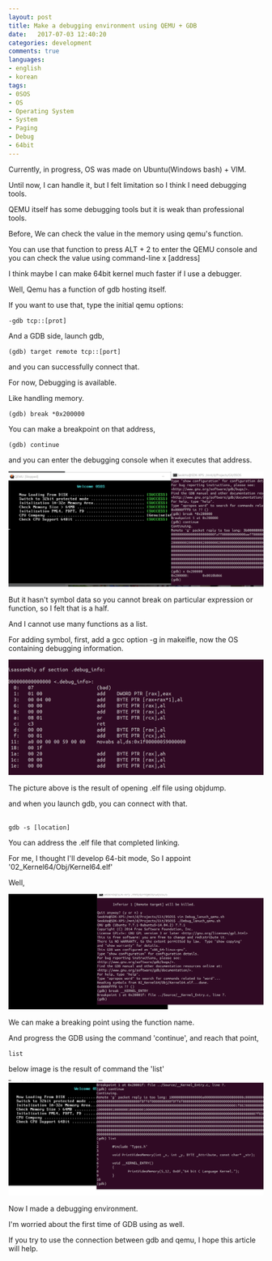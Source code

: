 ```yaml
---
layout: post
title: Make a debugging environment using QEMU + GDB
date:   2017-07-03 12:40:20        
categories: development
comments: true
languages:
- english
- korean
tags:
- 0SOS
- OS
- Operating System
- System
- Paging
- Debug
- 64bit
---        
```


Currently, in progress, OS was made on Ubuntu(Windows bash) + VIM.

Until now, I can handle it, but I felt limitation so I think I need debugging tools.

QEMU itself has some debugging tools but it is weak than professional tools. 

Before, We can check the value in the memory using qemu's function.

You can use that function to press ALT + 2 to enter the QEMU console and you can check the value using command-line x [address] 

I think maybe I can make 64bit kernel much faster if I use a debugger.

Well, Qemu has a function of gdb hosting itself.

If you want to use that, type the initial qemu options:

```
-gdb tcp::[prot]
```

And a GDB side, launch gdb,

```
(gdb) target remote tcp::[port]
```

and you can successfully connect that.

For now, Debugging is available.

Like handling memory.

```
(gdb) break *0x200000
```

You can make a breakpoint on that address,
```
(gdb) continue
```

and you can enter the debugging console when it executes that address.

![memory](/uploads/2017-07-03/OS/AddressBreaking.png)

But it hasn't symbol data so you cannot break on particular expression or function, so I felt that is a half.

And I cannot use many functions as a list.

For adding symbol, first, add a gcc option -g in makeifle, now the OS containing debugging information.

![debuging](/uploads/2017-07-03/OS/DebugInfo.png)

The picture above is the result of opening .elf file using objdump.

and when you launch gdb, you can connect with that.


```

gdb -s [location]

```

You can address the .elf file that completed linking. 

For me, I thought I'll develop 64-bit mode, So I appoint '02_Kernel64/Obj/Kernel64.elf'

Well,

![it worked](/uploads/2017-07-03/OS/64BitKErnelSymble.png)

We can make a breaking point using the function name.

And progress the GDB using the command 'continue', and reach that point,

```
list

```
below image is the result of command the 'list'

![good work as well!](/uploads/2017-07-03/OS/GDBList.png)

Now I made a debugging environment.

I'm worried about the first time of GDB using as well.

If you try to use the connection between gdb and qemu, I hope this article will help.